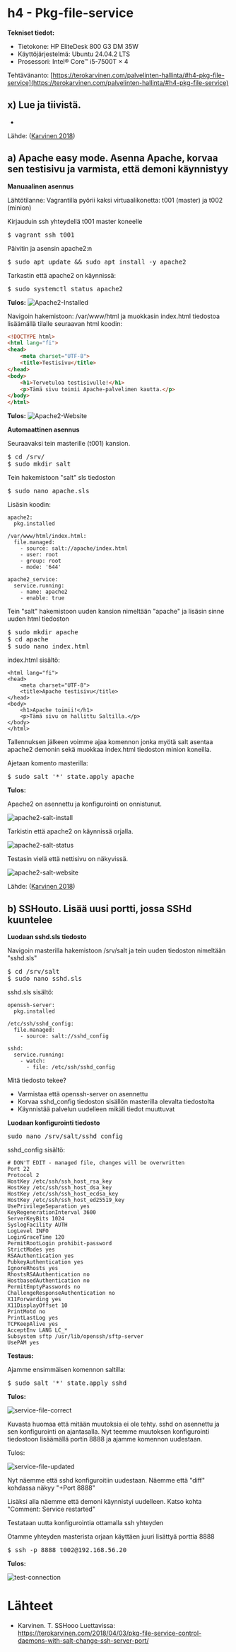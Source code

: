 # h4 - Pkg-file-service

**Tekniset tiedot:**
- Tietokone: HP EliteDesk 800 G3 DM 35W
- Käyttöjärjestelmä: Ubuntu 24.04.2 LTS
- Prosessori: Intel® Core™ i5-7500T × 4

Tehtävänanto: [https://terokarvinen.com/palvelinten-hallinta/#h4-pkg-file-service](https://terokarvinen.com/palvelinten-hallinta/#h4-pkg-file-service)

## x) Lue ja tiivistä. 

-

Lähde: ([Karvinen 2018](https://terokarvinen.com/2018/04/03/pkg-file-service-control-daemons-with-salt-change-ssh-server-port/?fromSearch=karvinen%20salt%20ssh))

## a) Apache easy mode. Asenna Apache, korvaa sen testisivu ja varmista, että demoni käynnistyy

**Manuaalinen asennus**

Lähtötilanne: Vagrantilla pyörii kaksi virtuaalikonetta: t001 (master) ja t002 (minion)

Kirjauduin ssh yhteydellä t001 master koneelle

<pre>
$ vagrant ssh t001  
</pre>

Päivitin ja asensin apache2:n

<pre>
$ sudo apt update && sudo apt install -y apache2  
</pre>

Tarkastin että apache2 on käynnissä:

<pre>
$ sudo systemctl status apache2  
</pre>

**Tulos:**
![Apache2-Installed](https://github.com/HMJ3/linux-course/blob/main/assignments/img/h4-img/Apache2-Installed.png)

Navigoin hakemistoon: /var/www/html ja muokkasin index.html tiedostoa lisäämällä tilalle seuraavan html koodin:

```html
<!DOCTYPE html>
<html lang="fi">
<head>
    <meta charset="UTF-8">
    <title>Testisivu</title>
</head>
<body>
    <h1>Tervetuloa testisivulle!</h1>
    <p>Tämä sivu toimii Apache-palvelimen kautta.</p>
</body>
</html>
```

**Tulos:**
![Apache2-Website](https://github.com/HMJ3/linux-course/blob/main/assignments/img/h4-img/Apache2-Website.png)

**Automaattinen asennus**

Seuraavaksi tein masterille (t001) kansion. 

<pre>
$ cd /srv/
$ sudo mkdir salt
</pre>

Tein hakemistoon "salt" sls tiedoston

<pre>
$ sudo nano apache.sls
</pre>

Lisäsin koodin:

```srv/salt/apache.sls:
apache2:
  pkg.installed

/var/www/html/index.html:
  file.managed:
    - source: salt://apache/index.html
    - user: root
    - group: root
    - mode: '644'

apache2_service:
  service.running:
    - name: apache2
    - enable: true
```

Tein "salt" hakemistoon uuden kansion nimeltään "apache" ja lisäsin sinne uuden html tiedoston 

<pre>
$ sudo mkdir apache
$ cd apache
$ sudo nano index.html
</pre>

 index.html sisältö:

```<!DOCTYPE html>
<html lang="fi">
<head>
    <meta charset="UTF-8">
    <title>Apache testisivu</title>
</head>
<body>
    <h1>Apache toimii!</h1>
    <p>Tämä sivu on hallittu Saltilla.</p>
</body>
</html>
```

Tallennuksen jälkeen voimme ajaa komennon jonka myötä salt asentaa apache2 demonin sekä muokkaa index.html tiedoston minion koneilla.

Ajetaan komento masterilla:

<pre>
$ sudo salt '*' state.apply apache
</pre>

**Tulos:**

Apache2 on asennettu ja konfigurointi on onnistunut.

![apache2-salt-install](https://github.com/HMJ3/linux-course/blob/main/assignments/img/h4-img/apache2-salt-install.png)

Tarkistin että apache2 on käynnissä orjalla.

![apache2-salt-status](https://github.com/HMJ3/linux-course/blob/main/assignments/img/h4-img/apache2-salt-status.png)

Testasin vielä että nettisivu on näkyvissä.

![apache2-salt-website](https://github.com/HMJ3/linux-course/blob/main/assignments/img/h4-img/apache2-salt-website.png)

Lähde: ([Karvinen 2018](https://terokarvinen.com/2018/04/03/pkg-file-service-control-daemons-with-salt-change-ssh-server-port/?fromSearch=karvinen%20salt%20ssh))

## b) SSHouto. Lisää uusi portti, jossa SSHd kuuntelee

**Luodaan sshd.sls tiedosto**

Navigoin masterilla hakemistoon /srv/salt ja tein uuden tiedoston nimeltään "sshd.sls"

<pre>
$ cd /srv/salt
$ sudo nano sshd.sls
</pre>

sshd.sls sisältö:

```
openssh-server:
  pkg.installed

/etc/ssh/sshd_config:
  file.managed:
    - source: salt://sshd_config

sshd:
  service.running:
    - watch:
      - file: /etc/ssh/sshd_config
```

Mitä tiedosto tekee?
 - Varmistaa että openssh-server on asennettu 
 - Korvaa sshd_config tiedoston sisällön masterilla olevalta tiedostolta
 - Käynnistää palvelun uudelleen mikäli tiedot muuttuvat

**Luodaan konfigurointi tiedosto**

<pre>
sudo nano /srv/salt/sshd_config    
</pre>

sshd_config sisältö:

```
# DON'T EDIT - managed file, changes will be overwritten
Port 22
Protocol 2
HostKey /etc/ssh/ssh_host_rsa_key
HostKey /etc/ssh/ssh_host_dsa_key
HostKey /etc/ssh/ssh_host_ecdsa_key
HostKey /etc/ssh/ssh_host_ed25519_key
UsePrivilegeSeparation yes
KeyRegenerationInterval 3600
ServerKeyBits 1024
SyslogFacility AUTH
LogLevel INFO
LoginGraceTime 120
PermitRootLogin prohibit-password
StrictModes yes
RSAAuthentication yes
PubkeyAuthentication yes
IgnoreRhosts yes
RhostsRSAAuthentication no
HostbasedAuthentication no
PermitEmptyPasswords no
ChallengeResponseAuthentication no
X11Forwarding yes
X11DisplayOffset 10
PrintMotd no
PrintLastLog yes
TCPKeepAlive yes
AcceptEnv LANG LC_*
Subsystem sftp /usr/lib/openssh/sftp-server
UsePAM yes
```

**Testaus:**

Ajamme ensimmäisen komennon saltilla:

<pre>
$ sudo salt '*' state.apply sshd    
</pre>

**Tulos:**

![service-file-correct](https://github.com/HMJ3/linux-course/blob/main/assignments/img/h4-img/service-file-correct.png)

Kuvasta huomaa että mitään muutoksia ei ole tehty. sshd on asennettu ja sen konfigurointi on ajantasalla.
Nyt teemme muutoksen konfigurointi tiedostoon lisäämällä portin 8888 ja ajamme komennon uudestaan.

Tulos:

![service-file-updated](https://github.com/HMJ3/linux-course/blob/main/assignments/img/h4-img/service-file-updated.png)

Nyt näemme että sshd konfiguroitiin uudestaan. Näemme että "diff" kohdassa näkyy "+Port 8888"

Lisäksi alla näemme että demoni käynnistyi uudelleen. Katso kohta "Comment: Service restarted"

Testataan uutta konfigurointia ottamalla ssh yhteyden

Otamme yhteyden masterista orjaan käyttäen juuri lisättyä porttia 8888

<pre>
$ ssh -p 8888 t002@192.168.56.20    
</pre>

**Tulos:**

![test-connection](https://github.com/HMJ3/linux-course/blob/main/assignments/img/h4-img/test-connection.png)

# Lähteet
- Karvinen. T.  SSHooo Luettavissa: https://terokarvinen.com/2018/04/03/pkg-file-service-control-daemons-with-salt-change-ssh-server-port/
